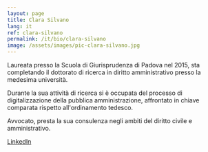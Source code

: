 ```yaml
---
layout: page
title: Clara Silvano
lang: it
ref: clara-silvano
permalink: /it/bio/clara-silvano
image: /assets/images/pic-clara-silvano.jpg
---
```


Laureata presso la Scuola di Giurisprudenza di Padova nel 2015, sta completando il dottorato di ricerca in diritto amministrativo presso la medesima università.

Durante la sua attività di ricerca si è occupata del processo di digitalizzazione della pubblica amministrazione, affrontato in chiave comparata rispetto all'ordinamento tedesco.

Avvocato, presta la sua consulenza negli ambiti del diritto civile e amministrativo.

[LinkedIn](https://www.linkedin.com/in/clara-silvano-0190b0156/)

